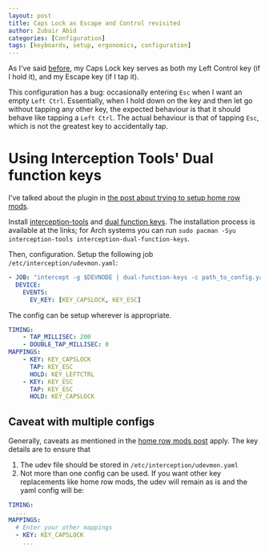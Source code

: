 ```yaml
---
layout: post
title: Caps Lock as Escape and Control revisited
author: Zubair Abid
categories: [Configuration]
tags: [keyboards, setup, ergonomics, configuration]
---
```


As I've said [before](./escapectrl),
my Caps Lock key serves as both my Left Control
key (if I hold it), and my Escape key (if I tap it).

This configuration has a bug: occasionally entering `Esc` when I want an empty
`Left Ctrl`. Essentially, when I hold down on the key and then let go without
tapping any other key, the expected behaviour is
that it should behave like tapping a `Left Ctrl`. The actual behaviour is that
of tapping `Esc`, which is not the greatest key to accidentally tap.

# Using Interception Tools' Dual function keys

I've talked about the plugin in [the post about trying to setup home row
mods](./escapectrl).

Install [interception-tools] and [dual function keys]. The installation process
is available at the links; for Arch systems you can run
`sudo pacman -Syu interception-tools interception-dual-function-keys`.

Then, configuration. Setup the following job
`/etc/interception/udevmon.yaml`:

```yaml
- JOB: "intercept -g $DEVNODE | dual-function-keys -c path_to_config.yaml | uinput -d $DEVNODE"
  DEVICE:
    EVENTS:
      EV_KEY: [KEY_CAPSLOCK, KEY_ESC]
```

The config can be setup wherever is appropriate.

```yaml
TIMING:
    - TAP_MILLISEC: 200
    - DOUBLE_TAP_MILLISEC: 0
MAPPINGS:
    - KEY: KEY_CAPSLOCK
      TAP: KEY_ESC
      HOLD: KEY_LEFTCTRL
    - KEY: KEY_ESC
      TAP: KEY_ESC
      HOLD: KEY_CAPSLOCK
```

## Caveat with multiple configs

Generally, caveats as mentioned in the [home row mods
post](./homerow_interception_1) apply. The key details
are to ensure that

1. The udev file should be stored in `/etc/interception/udevmon.yaml`
1. Not more than one config can be used. If you want other key replacements like
  home row mods, the udev will remain as is and the yaml config will be:

```yaml
TIMING:
  ...
MAPPINGS:
  # Enter your other mappings
  - KEY: KEY_CAPSLOCK
    ...
```

[interception-tools]: https://gitlab.com/interception/linux/tools
[dual function keys]: https://gitlab.com/interception/linux/plugins/dual-function-keys/
